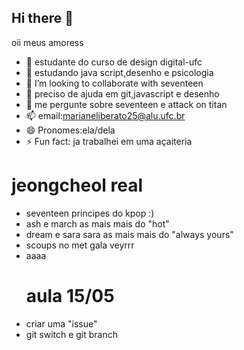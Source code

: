## Hi there 👋

<!--
**Maryyyy17/Maryyyy17** is a ✨ _special_ ✨ repository because its `README.md` (this file) appears on your GitHub profile.

Here are some ideas to get you started:

- 🔭 I’m currently working on ...
- 🌱 I’m currently learning ...
- 👯 I’m looking to collaborate on ...............
- 🤔 I’m looking for help with ...
- 💬 Ask me about ...
- 📫 How to reach me: ...
- 😄 Pronouns: ...
- ⚡ Fun fact: ...
-->
oii meus amoress
- 🔭 estudante do curso de design digital-ufc
- 🌱 estudando java script,desenho e psicologia
- 👯 I’m looking to collaborate with seventeen
- 🤔 preciso de ajuda em git,javascript e desenho
- 💬 me pergunte sobre seventeen e attack on titan
- 📫 email:marianeliberato25@alu.ufc.br
- 😄 Pronomes:ela/dela
- ⚡ Fun fact: ja trabalhei em uma açaiteria

# jeongcheol real
- seventeen principes do kpop :)
- ash e march as mais mais do "hot"
- dream e sara sara as mais mais do "always yours"
- scoups no met gala veyrrr
- aaaa
    # aula 15/05
- criar uma "issue" 
- git switch e git branch

